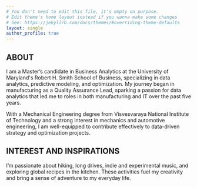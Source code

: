 ```yaml
---
# You don't need to edit this file, it's empty on purpose.
# Edit theme's home layout instead if you wanna make some changes
# See: https://jekyllrb.com/docs/themes/#overriding-theme-defaults
layout: single
author_profile: true
---
```


## ABOUT
I am a Master’s candidate in Business Analytics at the University of Maryland's Robert H. Smith School of Business, specializing in data analytics, predictive modeling, and optimization. My journey began in manufacturing as a Quality Assurance Lead, sparking a passion for data analytics that led me to roles in both manufacturing and IT over the past five years.

With a Mechanical Engineering degree from Visvesvaraya National Institute of Technology and a strong interest in mechanics and automotive engineering, I am well-equipped to contribute effectively to data-driven strategy and optimization projects.


## INTEREST AND INSPIRATIONS
I’m passionate about hiking, long drives, indie and experimental music, and exploring global recipes in the kitchen. These activities fuel my creativity and bring a sense of adventure to my everyday life.

